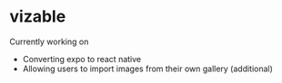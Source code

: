 # vizable

Currently working on
- Converting expo to react native 
- Allowing users to import images from their own gallery (additional)
